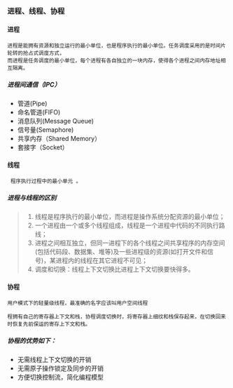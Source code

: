 ### 进程、线程、协程

#### 进程

~~~
进程是能拥有资源和独立运行的最小单位，也是程序执行的最小单位。任务调度采用的是时间片轮转的抢占式调度方式，
而进程是任务调度的最小单位，每个进程有各自独立的一块内存，使得各个进程之间内存地址相互隔离。
~~~

##### 进程间通信（IPC）

- 管道(Pipe)
- 命名管道(FIFO)
- 消息队列(Message Queue)
- 信号量(Semaphore)
- 共享内存（Shared Memory）
- 套接字（Socket）

#### 线程

~~~
 程序执行过程中的最小单元 。
~~~

##### 进程与线程的区别

> 1. 线程是程序执行的最小单位，而进程是操作系统分配资源的最小单位；
> 2. 一个进程由一个或多个线程组成，线程是一个进程中代码的不同执行路线；
> 3. 进程之间相互独立，但同一进程下的各个线程之间共享程序的内存空间(包括代码段、数据集、堆等)及一些进程级的资源(如打开文件和信号)，某进程内的线程在其它进程不可见；
> 4. 调度和切换：线程上下文切换比进程上下文切换要快得多。

#### 协程

~~~
用户模式下的轻量级线程，最准确的名字应该叫用户空间线程

程拥有自己的寄存器上下文和栈，协程调度切换时，将寄存器上细纹和栈保存起来，在切换回来时恢复先前保运的寄存上下文和栈。
~~~

##### 协程的优势如下：

- 无需线程上下文切换的开销
- 无需原子操作锁定及同步的开销
- 方便切换控制流，简化编程模型